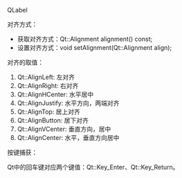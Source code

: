 QLabel

对齐方式：

* 获取对齐方式：Qt::Alignment alignment() const;
* 设置对齐方式：void setAlignment(Qt::Alignment align);

对齐的取值：

1.  Qt::AlignLeft: 左对齐
2.  Qt::AlignRight: 右对齐
3.  Qt::AlignHCenter: 水平居中
4.  Qt::AlignJustify: 水平方向，两端对齐
5.  Qt::AlignTop: 居上对齐
6.  Qt::AlignButton: 居下对齐
7.  Qt::AlignVCenter: 垂直方向，居中
8.  Qt::AlignCenter: 水平，垂直方向居中



按键捕获：

Qt中的回车键对应两个键值：Qt::Key_Enter、Qt::Key_Return。